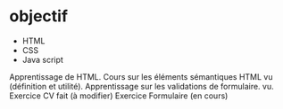 # objectif

- HTML
- CSS
- Java script

Apprentissage de HTML.
Cours sur les éléments sémantiques HTML vu (définition et utilité).
Apprentissage sur les validations de formulaire. vu.
Exercice CV fait (à modifier)
Exercice Formulaire (en cours)
